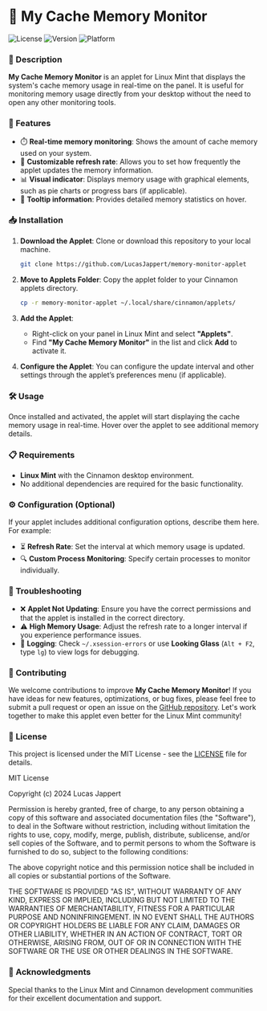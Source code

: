# 🌟 My Cache Memory Monitor

![License](https://img.shields.io/badge/license-MIT-blue.svg)
![Version](https://img.shields.io/badge/version-1.0-green.svg)
![Platform](https://img.shields.io/badge/platform-Linux_Mint-orange.svg)

### 📖 Description

**My Cache Memory Monitor** is an applet for Linux Mint that displays the system's cache memory usage in real-time on the panel. It is useful for monitoring memory usage directly from your desktop without the need to open any other monitoring tools.

### 🌈 Features

-   ⏱️ **Real-time memory monitoring**: Shows the amount of cache memory used on your system.
-   🔄 **Customizable refresh rate**: Allows you to set how frequently the applet updates the memory information.
-   📊 **Visual indicator**: Displays memory usage with graphical elements, such as pie charts or progress bars (if applicable).
-   💬 **Tooltip information**: Provides detailed memory statistics on hover.

### 📥 Installation

1. **Download the Applet**: Clone or download this repository to your local machine.

    ```bash
    git clone https://github.com/LucasJappert/memory-monitor-applet
    ```

2. **Move to Applets Folder**: Copy the applet folder to your Cinnamon applets directory.

    ```bash
    cp -r memory-monitor-applet ~/.local/share/cinnamon/applets/
    ```

3. **Add the Applet**:

    - Right-click on your panel in Linux Mint and select **"Applets"**.
    - Find **"My Cache Memory Monitor"** in the list and click **Add** to activate it.

4. **Configure the Applet**: You can configure the update interval and other settings through the applet’s preferences menu (if applicable).

### 🛠️ Usage

Once installed and activated, the applet will start displaying the cache memory usage in real-time. Hover over the applet to see additional memory details.

### 📋 Requirements

-   **Linux Mint** with the Cinnamon desktop environment.
-   No additional dependencies are required for the basic functionality.

### ⚙️ Configuration (Optional)

If your applet includes additional configuration options, describe them here. For example:

-   ⏳ **Refresh Rate**: Set the interval at which memory usage is updated.
-   🔍 **Custom Process Monitoring**: Specify certain processes to monitor individually.

### 🐞 Troubleshooting

-   ❌ **Applet Not Updating**: Ensure you have the correct permissions and that the applet is installed in the correct directory.
-   ⚠️ **High Memory Usage**: Adjust the refresh rate to a longer interval if you experience performance issues.
-   📜 **Logging**: Check `~/.xsession-errors` or use **Looking Glass** (`Alt + F2`, type `lg`) to view logs for debugging.

### 🤝 Contributing

We welcome contributions to improve **My Cache Memory Monitor**! If you have ideas for new features, optimizations, or bug fixes, please feel free to submit a pull request or open an issue on the [GitHub repository](https://github.com/LucasJappert/memory-monitor-applet). Let's work together to make this applet even better for the Linux Mint community!

### 📄 License

This project is licensed under the MIT License - see the [LICENSE](LICENSE) file for details.

MIT License

Copyright (c) 2024 Lucas Jappert

Permission is hereby granted, free of charge, to any person obtaining a copy
of this software and associated documentation files (the "Software"), to deal
in the Software without restriction, including without limitation the rights
to use, copy, modify, merge, publish, distribute, sublicense, and/or sell
copies of the Software, and to permit persons to whom the Software is
furnished to do so, subject to the following conditions:

The above copyright notice and this permission notice shall be included in all
copies or substantial portions of the Software.

THE SOFTWARE IS PROVIDED "AS IS", WITHOUT WARRANTY OF ANY KIND, EXPRESS OR
IMPLIED, INCLUDING BUT NOT LIMITED TO THE WARRANTIES OF MERCHANTABILITY,
FITNESS FOR A PARTICULAR PURPOSE AND NONINFRINGEMENT. IN NO EVENT SHALL THE
AUTHORS OR COPYRIGHT HOLDERS BE LIABLE FOR ANY CLAIM, DAMAGES OR OTHER
LIABILITY, WHETHER IN AN ACTION OF CONTRACT, TORT OR OTHERWISE, ARISING FROM,
OUT OF OR IN CONNECTION WITH THE SOFTWARE OR THE USE OR OTHER DEALINGS IN THE
SOFTWARE.

### 🙏 Acknowledgments

Special thanks to the Linux Mint and Cinnamon development communities for their excellent documentation and support.
